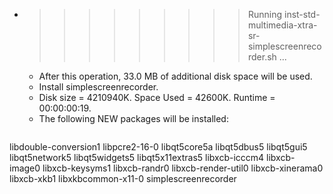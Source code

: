 * >>>>>>>>> Running inst-std-multimedia-xtra-sr-simplescreenrecorder.sh ...
  * After this operation, 33.0 MB of additional disk space will be used.
  * Install simplescreenrecorder.
  * Disk size = 4210940K. Space Used = 42600K. Runtime = 00:00:00:19.
  * The following NEW packages will be installed:
  ```bash
libdouble-conversion1 libpcre2-16-0 libqt5core5a libqt5dbus5 libqt5gui5
libqt5network5 libqt5widgets5 libqt5x11extras5 libxcb-icccm4 libxcb-image0
libxcb-keysyms1 libxcb-randr0 libxcb-render-util0 libxcb-xinerama0 libxcb-xkb1
libxkbcommon-x11-0 simplescreenrecorder
  ```
